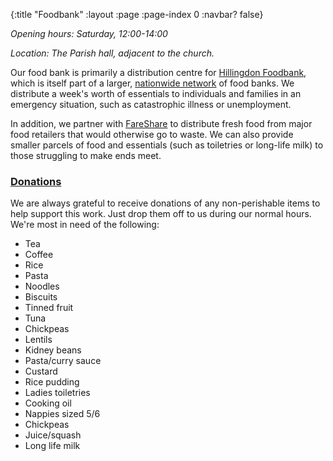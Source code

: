{:title "Foodbank"
 :layout :page
 :page-index 0
 :navbar? false}

*Opening hours: Saturday, 12:00-14:00*

*Location: The Parish hall, adjacent to the church.*

Our food bank is primarily a distribution centre for [Hillingdon Foodbank](https://hillingdon.foodbank.org.uk/), which is itself part of a larger, [nationwide network](https://www.trusselltrust.org/) of food banks. We distribute a week's worth of essentials to individuals and families in an emergency situation, such as catastrophic illness or unemployment.

In addition, we partner with [FareShare](https://fareshare.org.uk/) to distribute fresh food from major food retailers that would otherwise go to waste. We can also provide smaller parcels of food and essentials (such as toiletries or long-life milk) to those struggling to make ends meet.

### [Donations](#donations)

We are always grateful to receive donations of any non-perishable items to help support this work. Just drop them off to us during our normal hours. We're most in need of the following:

 * Tea
 * Coffee
 * Rice
 * Pasta
 * Noodles
 * Biscuits
 * Tinned fruit
 * Tuna
 * Chickpeas
 * Lentils
 * Kidney beans
 * Pasta/curry sauce
 * Custard
 * Rice pudding
 * Ladies toiletries
 * Cooking oil
 * Nappies sized 5/6
 * Chickpeas
 * Juice/squash
 * Long life milk
